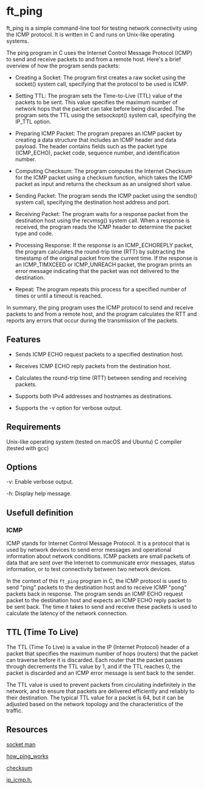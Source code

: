 # ft_ping

ft_ping is a simple command-line tool for testing network connectivity using the ICMP protocol. It is written in C and runs on Unix-like operating systems.

The ping program in C uses the Internet Control Message Protocol (ICMP) to send and receive packets to and from a remote host. Here's a brief overview of how the program sends packets:

- Creating a Socket: The program first creates a raw socket using the socket() system call, specifying that the protocol to be used is ICMP.

- Setting TTL: The program sets the Time-to-Live (TTL) value of the packets to be sent. This value specifies the maximum number of network hops that the packet can take before being discarded. The program sets the TTL using the setsockopt() system call, specifying the IP_TTL option.

- Preparing ICMP Packet: The program prepares an ICMP packet by creating a data structure that includes an ICMP header and data payload. The header contains fields such as the packet type (ICMP_ECHO), packet code, sequence number, and identification number.

- Computing Checksum: The program computes the Internet Checksum for the ICMP packet using a checksum function, which takes the ICMP packet as input and returns the checksum as an unsigned short value.

- Sending Packet: The program sends the ICMP packet using the sendto() system call, specifying the destination host address and port.

- Receiving Packet: The program waits for a response packet from the destination host using the recvmsg() system call. When a response is received, the program reads the ICMP header to determine the packet type and code.

- Processing Response: If the response is an ICMP_ECHOREPLY packet, the program calculates the round-trip time (RTT) by subtracting the timestamp of the original packet from the current time. If the response is an ICMP_TIMXCEED or ICMP_UNREACH packet, the program prints an error message indicating that the packet was not delivered to the destination.

- Repeat: The program repeats this process for a specified number of times or until a timeout is reached.

In summary, the ping program uses the ICMP protocol to send and receive packets to and from a remote host, and the program calculates the RTT and reports any errors that occur during the transmission of the packets.

## Features

- Sends ICMP ECHO request packets to a specified destination host.

- Receives ICMP ECHO reply packets from the destination host.

- Calculates the round-trip time (RTT) between sending and receiving packets.

- Supports both IPv4 addresses and hostnames as destinations.

- Supports the -v option for verbose output.

## Requirements

Unix-like operating system (tested on macOS and Ubuntu)
C compiler (tested with gcc)

## Options

-v: Enable verbose output.

-h: Display help message.

## Usefull definition

### ICMP

ICMP stands for Internet Control Message Protocol. It is a protocol that is used by network devices to send error messages and operational information about network conditions. ICMP packets are small packets of data that are sent over the Internet to communicate error messages, status information, or to test connectivity between two network devices.

In the context of this `ft_ping` program in C, the ICMP protocol is used to send "ping" packets to the destination host and to receive ICMP "pong" packets back in response. The program sends an ICMP ECHO request packet to the destination host and expects an ICMP ECHO reply packet to be sent back. The time it takes to send and receive these packets is used to calculate the latency of the network connection.

## TTL (Time To Live)

The TTL (Time To Live) is a value in the IP (Internet Protocol) header of a packet that specifies the maximum number of hops (routers) that the packet can traverse before it is discarded. Each router that the packet passes through decrements the TTL value by 1, and if the TTL reaches 0, the packet is discarded and an ICMP error message is sent back to the sender.

The TTL value is used to prevent packets from circulating indefinitely in the network, and to ensure that packets are delivered efficiently and reliably to their destination. The typical TTL value for a packet is 64, but it can be adjusted based on the network topology and the characteristics of the traffic.

## Resources

[socket man](https://man7.org/linux/man-pages/man2/socket.2.html)

[how_ping_works](https://www.techtarget.com/searchnetworking/definition/ping)

[checksum](https://datatracker.ietf.org/doc/html/rfc1071)

[ip_icmp.h.](https://sites.uclouvain.be/SystInfo/usr/include/netinet/ip_icmp.h.html)
